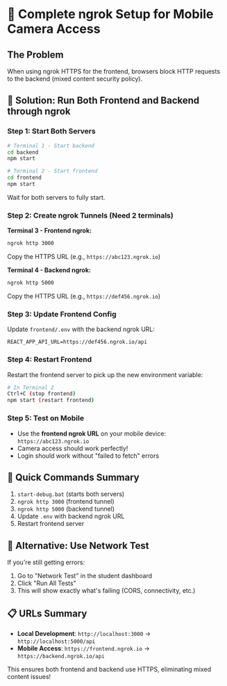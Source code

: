 # 📱 Complete ngrok Setup for Mobile Camera Access

## The Problem
When using ngrok HTTPS for the frontend, browsers block HTTP requests to the backend (mixed content security policy). 

## 🚀 Solution: Run Both Frontend and Backend through ngrok

### Step 1: Start Both Servers
```bash
# Terminal 1 - Start backend
cd backend
npm start

# Terminal 2 - Start frontend  
cd frontend
npm start
```

Wait for both servers to fully start.

### Step 2: Create ngrok Tunnels (Need 2 terminals)

**Terminal 3 - Frontend ngrok:**
```bash
ngrok http 3000
```
Copy the HTTPS URL (e.g., `https://abc123.ngrok.io`)

**Terminal 4 - Backend ngrok:**
```bash
ngrok http 5000
```
Copy the HTTPS URL (e.g., `https://def456.ngrok.io`)

### Step 3: Update Frontend Config
Update `frontend/.env` with the backend ngrok URL:
```
REACT_APP_API_URL=https://def456.ngrok.io/api
```

### Step 4: Restart Frontend
Restart the frontend server to pick up the new environment variable:
```bash
# In Terminal 2
Ctrl+C (stop frontend)
npm start (restart frontend)
```

### Step 5: Test on Mobile
- Use the **frontend ngrok URL** on your mobile device: `https://abc123.ngrok.io`
- Camera access should work perfectly!
- Login should work without "failed to fetch" errors

## 🎯 Quick Commands Summary

1. `start-debug.bat` (starts both servers)
2. `ngrok http 3000` (frontend tunnel)
3. `ngrok http 5000` (backend tunnel)  
4. Update `.env` with backend ngrok URL
5. Restart frontend server

## 🔧 Alternative: Use Network Test

If you're still getting errors:
1. Go to "Network Test" in the student dashboard
2. Click "Run All Tests" 
3. This will show exactly what's failing (CORS, connectivity, etc.)

## 📋 URLs Summary

- **Local Development**: `http://localhost:3000` → `http://localhost:5000/api`
- **Mobile Access**: `https://frontend.ngrok.io` → `https://backend.ngrok.io/api`

This ensures both frontend and backend use HTTPS, eliminating mixed content issues!